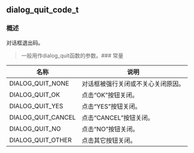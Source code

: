 ## dialog\_quit\_code\_t
### 概述
对话框退出码。   > 一般用作dialog_quit函数的参数。### 常量
<p id="dialog_quit_code_t_consts">

| 名称 | 说明 | 
| -------- | ------- | 
| DIALOG\_QUIT\_NONE | 对话框被强行关闭或不关心关闭原因。 |
| DIALOG\_QUIT\_OK | 点击“OK”按钮关闭。 |
| DIALOG\_QUIT\_YES | 点击“YES”按钮关闭。 |
| DIALOG\_QUIT\_CANCEL | 点击“CANCEL”按钮关闭。 |
| DIALOG\_QUIT\_NO | 点击“NO”按钮关闭。 |
| DIALOG\_QUIT\_OTHER | 点击其它按钮关闭。 |
